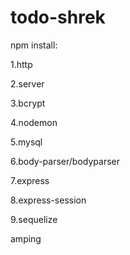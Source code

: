 # todo-shrek


npm install:

1.http


2.server


3.bcrypt


4.nodemon


5.mysql


6.body-parser/bodyparser


7.express


8.express-session


9.sequelize

amping
